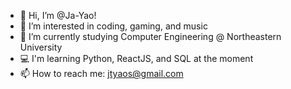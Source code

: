 - 👋 Hi, I’m @Ja-Yao!
- 👀 I’m interested in coding, gaming, and music
- 🌱 I’m currently studying Computer Engineering @ Northeastern University
- 💻 I'm learning Python, ReactJS, and SQL at the moment
- 📫 How to reach me: jtyaos@gmail.com

<!---
Ja-Yao/Ja-Yao is a ✨ special ✨ repository because its `README.md` (this file) appears on your GitHub profile.
You can click the Preview link to take a look at your changes.
--->
